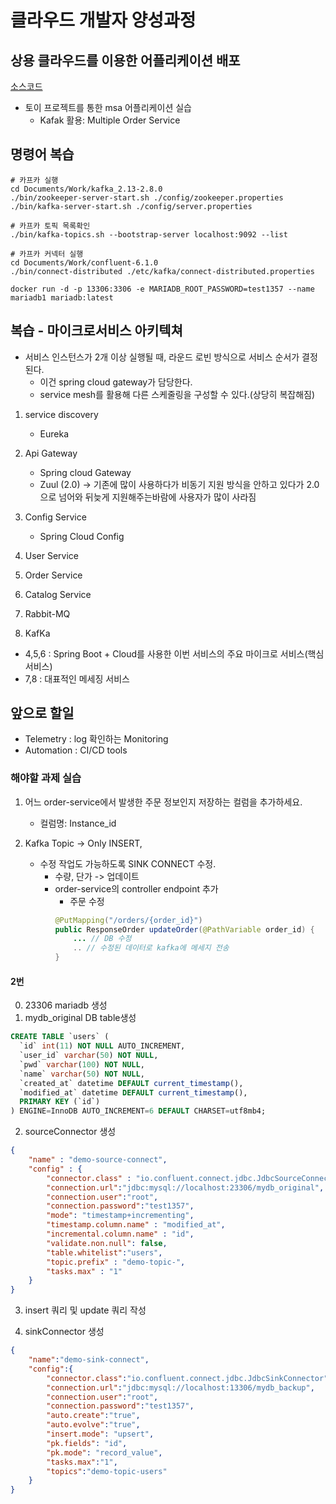 # 클라우드 개발자 양성과정

## 상용 클라우드를 이용한 어플리케이션 배포
[소스코드](https://github.com/namgonkim/msa-ecommerce-tmax)
* 토이 프로젝트를 통한 msa 어플리케이션 실습
    - Kafak 활용: Multiple Order Service

## 명령어 복습
```
# 카프카 실행
cd Documents/Work/kafka_2.13-2.8.0
./bin/zookeeper-server-start.sh ./config/zookeeper.properties
./bin/kafka-server-start.sh ./config/server.properties

# 카프카 토픽 목록확인
./bin/kafka-topics.sh --bootstrap-server localhost:9092 --list

# 카프카 커넥터 실행
cd Documents/Work/confluent-6.1.0
./bin/connect-distributed ./etc/kafka/connect-distributed.properties

docker run -d -p 13306:3306 -e MARIADB_ROOT_PASSWORD=test1357 --name mariadb1 mariadb:latest
```

## 복습 - 마이크로서비스 아키텍쳐
* 서비스 인스턴스가 2개 이상 실행될 때, 라운드 로빈 방식으로 서비스 순서가 결정된다.
    - 이건 spring cloud gateway가 담당한다.
    - service mesh를 활용해 다른 스케줄링을 구성할 수 있다.(상당히 복잡해짐)

1. service discovery
    - Eureka
2. Api Gateway
    - Spring cloud Gateway
    - Zuul (2.0) -> 기존에 많이 사용하다가 비동기 지원 방식을 안하고 있다가 2.0으로 넘어와 뒤늦게 지원해주는바람에 사용자가 많이 사라짐
3. Config Service
    - Spring Cloud Config

4. User Service
5. Order Service
6. Catalog Service

7. Rabbit-MQ
8. KafKa

* 4,5,6 : Spring Boot + Cloud를 사용한 이번 서비스의 주요 마이크로 서비스(핵심 서비스)
* 7,8 : 대표적인 메세징 서비스

## 앞으로 할일
* Telemetry : log 확인하는 Monitoring
* Automation : CI/CD tools

### 해야할 과제 실습
1. 어느 order-service에서 발생한 주문 정보인지 저장하는 컬럼을 추가하세요.
    - 컬럼명: Instance_id

2. Kafka Topic -> Only INSERT,
    - 수정 작업도 가능하도록 SINK CONNECT 수정.
        - 수량, 단가 -> 업데이트
        - order-service의 controller endpoint 추가
            - 주문 수정
            ```java
            @PutMapping("/orders/{order_id}")
            public ResponseOrder updateOrder(@PathVariable order_id) {
                ... // DB 수정
                .. // 수정된 데이터로 kafka에 메세지 전송
            }
            ```

#### 2번
0. 23306 mariadb 생성
1. mydb_original DB table생성
```sql
CREATE TABLE `users` (
  `id` int(11) NOT NULL AUTO_INCREMENT,
  `user_id` varchar(50) NOT NULL,
  `pwd` varchar(100) NOT NULL,
  `name` varchar(50) NOT NULL,
  `created_at` datetime DEFAULT current_timestamp(),
  `modified_at` datetime DEFAULT current_timestamp(),
  PRIMARY KEY (`id`)
) ENGINE=InnoDB AUTO_INCREMENT=6 DEFAULT CHARSET=utf8mb4;
```
2. sourceConnector 생성
```json
{
    "name" : "demo-source-connect",
    "config" : {
        "connector.class" : "io.confluent.connect.jdbc.JdbcSourceConnector",
        "connection.url":"jdbc:mysql://localhost:23306/mydb_original",
        "connection.user":"root",
        "connection.password":"test1357",
        "mode": "timestamp+incrementing",
        "timestamp.column.name" : "modified_at",
        "incremental.column.name" : "id",
        "validate.non.null": false,
        "table.whitelist":"users",
        "topic.prefix" : "demo-topic-",
        "tasks.max" : "1"
    }
}
```
3. insert 쿼리 및 update 쿼리 작성

4. sinkConnector 생성
```json
{
    "name":"demo-sink-connect",
    "config":{
        "connector.class":"io.confluent.connect.jdbc.JdbcSinkConnector",
        "connection.url":"jdbc:mysql://localhost:13306/mydb_backup",
        "connection.user":"root",
        "connection.password":"test1357",
        "auto.create":"true",
        "auto.evolve":"true",
        "insert.mode": "upsert",
        "pk.fields": "id",
        "pk.mode": "record_value",
        "tasks.max":"1",
        "topics":"demo-topic-users"
    }
}
```